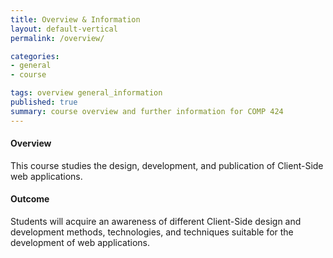 ```yaml
---
title: Overview & Information
layout: default-vertical
permalink: /overview/

categories:
- general
- course

tags: overview general_information
published: true
summary: course overview and further information for COMP 424
---
```


#### Overview
This course studies the design, development, and publication of Client-Side web applications.

#### Outcome
Students will acquire an awareness of different Client-Side design and development methods, technologies, and techniques suitable for the development of web applications.
